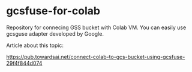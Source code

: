 # gcsfuse-for-colab
Repository for connecing GSS bucket with Colab VM. You can easily use gcsguse adapter developed by Google.

Article about this topic:

https://pub.towardsai.net/connect-colab-to-gcs-bucket-using-gcsfuse-29f4f844d074
